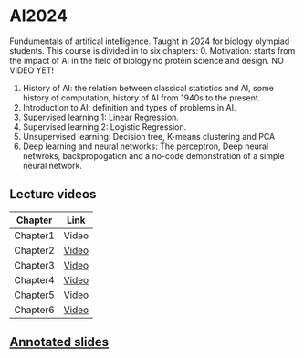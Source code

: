 # AI2024
Fundumentals of artifical intelligence. Taught in 2024 for biology olympiad students.
This course is divided in to six chapters:
0. Motivation: starts from the impact of AI in the field of biology nd protein science and design. NO VIDEO YET!

1. History of AI: the relation between classical statistics and AI, some history of computation, history of AI from 1940s to the present.
2. Introduction to AI: definition and types of problems in AI. 
3. Supervised learning 1: Linear Regression.
4. Supervised learning 2: Logistic Regression.
5. Unsupervised learning: Decision tree, K-means clustering and PCA
6. Deep learning and neural networks: The perceptron, Deep neural netwroks, backpropogation and a no-code demonstration of a simple neural network.

## Lecture videos
|Chapter|Link|
|---|---|
|Chapter1|Video|
|Chapter2|[Video]()|
|Chapter3|[Video](https://drive.google.com/drive/folders/1JE-qXKyVouDtsnl6T0HVt9g1LecVffpZ?usp=sharing)|
|Chapter4|[Video]()|
|Chapter5|Video|
|Chapter6|[Video]()|

## [Annotated slides]()